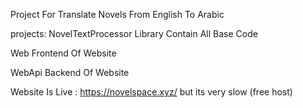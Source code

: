 Project For Translate Novels From English To Arabic

projects:
NovelTextProcessor
	Library Contain All Base Code

Web
	Frontend Of Website

WebApi
	Backend Of Website

Website Is Live : https://novelspace.xyz/
but its very slow (free host)
